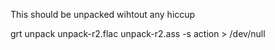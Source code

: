  This should be unpacked wihtout any hiccup

   grt unpack unpack-r2.flac unpack-r2.ass -s action > /dev/null
